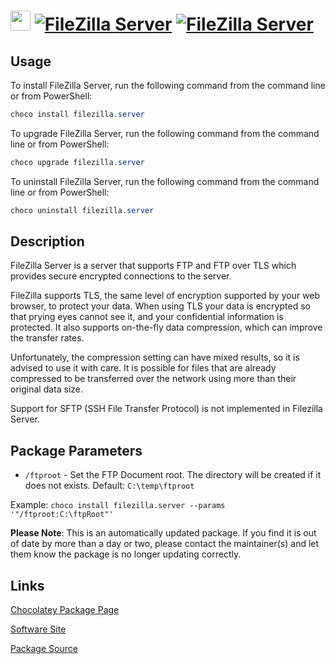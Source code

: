 ﻿# <img src="https://cdn.jsdelivr.net/gh/mkevenaar/chocolatey-packages@715a1639b4122317e68f360d5e48f89ead28698e/icons/filezilla.server.png" width="32" height="32"/> [![FileZilla Server](https://img.shields.io/chocolatey/v/filezilla.server.svg?label=FileZilla+Server)](https://community.chocolatey.org/packages/filezilla.server) [![FileZilla Server](https://img.shields.io/chocolatey/dt/filezilla.server.svg)](https://community.chocolatey.org/packages/filezilla.server)

## Usage

To install FileZilla Server, run the following command from the command line or from PowerShell:

```powershell
choco install filezilla.server
```

To upgrade FileZilla Server, run the following command from the command line or from PowerShell:

```powershell
choco upgrade filezilla.server
```

To uninstall FileZilla Server, run the following command from the command line or from PowerShell:

```powershell
choco uninstall filezilla.server
```

## Description

FileZilla Server is a server that supports FTP and FTP over TLS which provides secure encrypted connections to the server.

FileZilla supports TLS, the same level of encryption supported by your web browser, to protect your data. When using TLS your data is encrypted so that prying eyes cannot see it, and your confidential information is protected. It also supports on-the-fly data compression, which can improve the transfer rates.

Unfortunately, the compression setting can have mixed results, so it is advised to use it with care. It is possible for files that are already compressed to be transferred over the network using more than their original data size.

Support for SFTP (SSH File Transfer Protocol) is not implemented in Filezilla Server.

## Package Parameters

* `/ftproot` - Set the FTP Document root. The directory will be created if it does not exists. Default: `C:\temp\ftproot`

Example: `choco install filezilla.server --params '"/ftproot:C:\ftpRoot"'`

**Please Note**: This is an automatically updated package. If you find it is
out of date by more than a day or two, please contact the maintainer(s) and
let them know the package is no longer updating correctly.


## Links

[Chocolatey Package Page](https://community.chocolatey.org/packages/filezilla.server)

[Software Site](http://filezilla-project.org)

[Package Source](https://github.com/mkevenaar/chocolatey-packages/tree/master/automatic/filezilla.server)

